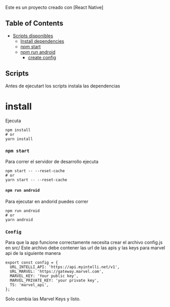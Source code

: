 Este es un proyecto creado con [React Native]

## Table of Contents

* [Scripts disponibles](#scripts)
	* [Install dependencies](#install)
  * [npm start](#npm-start)
  * [npm run android](#npm-run-android)
	* [create config](#config)

## Scripts
Antes de ejecutart los scripts instala las dependencias
# install
Ejecuta

```
npm install
# or
yarn install
```
### `npm start`

Para correr el servidor de desarrollo ejecuta

```
npm start -- --reset-cache
# or
yarn start -- --reset-cache
```

#### `npm run android`

Para ejecutar en andorid puedes correr

```
npm run android 
# or
yarn android
```

### `Config`

Para que la app funcione correctamente necesita crear el archivo config.js en src/
Este archivo debe contener las url de las apis y las keys para marvel api de la siguiente manera

```
export const config = {
  URL_INTELLI_API: 'https://api.myintelli.net/v1',
  URL_MARVEL: 'https://gateway.marvel.com',
  MARVEL_KEY: 'Your public key',
  MARVEL_PRIVATE_KEY: 'your private key',
  TS: 'marvel_api',
};
```
Solo cambia las Marvel Keys y listo.
